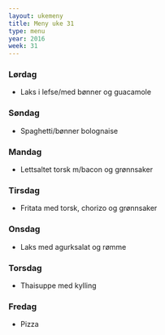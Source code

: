 ```yaml
---
layout: ukemeny
title: Meny uke 31
type: menu
year: 2016
week: 31
---
```


### Lørdag

- Laks i lefse/med bønner og guacamole

### Søndag

- Spaghetti/bønner bolognaise

### Mandag

- Lettsaltet torsk m/bacon og grønnsaker

### Tirsdag

- Fritata med torsk, chorizo og grønnsaker

### Onsdag

- Laks med agurksalat og rømme

### Torsdag

- Thaisuppe med kylling

### Fredag

- Pizza


